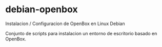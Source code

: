 # debian-openbox
Instalacion / Configuracion de OpenBox en Linux Debian

Conjunto de scripts para instalacion un entorno de escritorio basado en OpenBox.

